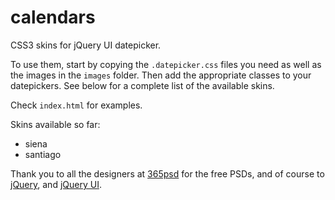 calendars
=========

CSS3 skins for jQuery UI datepicker.

To use them, start by copying the `.datepicker.css` files you need as well as the images in the `images` folder. Then add the appropriate classes to your datepickers. See below for a complete list of the available skins.

Check `index.html` for examples.

Skins available so far:

- siena
- santiago

Thank you to all the designers at [365psd](http://365psd.com/) for the free PSDs, and of course to [jQuery](http://jquery.com/), and [jQuery UI](http://jqueryui.com/).

